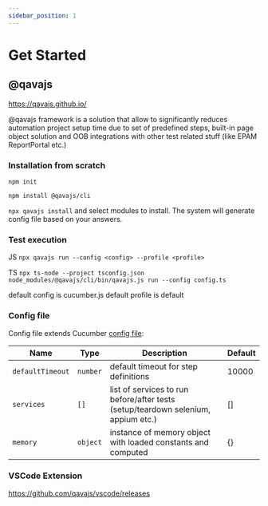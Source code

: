 ```yaml
---
sidebar_position: 1
---
```


# Get Started

## @qavajs

https://qavajs.github.io/

@qavajs framework is a solution that allow to significantly reduces automation project setup time due to set of predefined steps, built-in page object solution and OOB integrations with other test related stuff (like EPAM ReportPortal etc.)

### Installation from scratch
`npm init`

`npm install @qavajs/cli`

`npx qavajs install` and select modules to install. The system will generate config file based on your answers.

### Test execution
JS `npx qavajs run --config <config> --profile <profile>`

TS `npx ts-node --project tsconfig.json node_modules/@qavajs/cli/bin/qavajs.js run --config config.ts`

default config is cucumber.js
default profile is default

### Config file
Config file extends Cucumber [config file](https://github.com/cucumber/cucumber-js/blob/main/docs/configuration.md#options):

| Name             | Type     | Description                                                                       | Default |
|------------------|----------|-----------------------------------------------------------------------------------|---------|
| `defaultTimeout` | `number` | default timeout for step definitions                                              | 10000   |
| `services`       | `[]`     | list of services to run before/after tests (setup/teardown selenium, appium etc.) | []      |
| `memory`         | `object` | instance of memory object with loaded constants and computed                      | {}      |

### VSCode Extension
https://github.com/qavajs/vscode/releases
